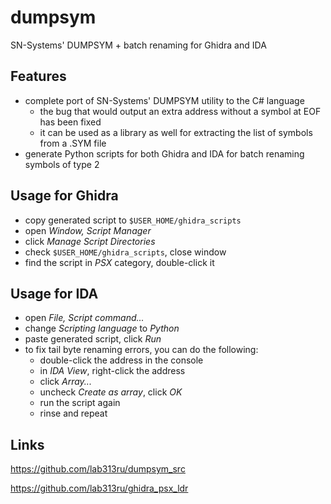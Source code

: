 # dumpsym
SN-Systems' DUMPSYM + batch renaming for Ghidra and IDA

## Features
- complete port of SN-Systems' DUMPSYM utility to the C# language
  - the bug that would output an extra address without a symbol at EOF has been fixed
  - it can be used as a library as well for extracting the list of symbols from a .SYM file
- generate Python scripts for both Ghidra and IDA for batch renaming symbols of type 2

## Usage for Ghidra
- copy generated script to `$USER_HOME/ghidra_scripts`
- open _Window, Script Manager_
- click _Manage Script Directories_
- check `$USER_HOME/ghidra_scripts`, close window
- find the script in _PSX_ category, double-click it

## Usage for IDA

- open _File, Script command..._
- change *Scripting language* to _Python_
- paste generated script, click _Run_
- to fix tail byte renaming errors, you can do the following:
  - double-click the address in the console
  - in *IDA View*, right-click the address
  - click _Array..._
  - uncheck _Create as array_, click _OK_
  - run the script again
  - rinse and repeat

## Links

https://github.com/lab313ru/dumpsym_src

https://github.com/lab313ru/ghidra_psx_ldr
